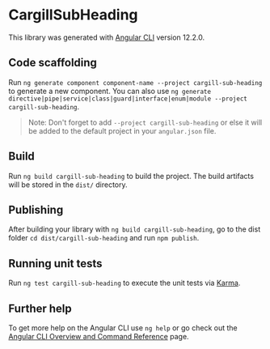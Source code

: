 # CargillSubHeading

This library was generated with [Angular CLI](https://github.com/angular/angular-cli) version 12.2.0.

## Code scaffolding

Run `ng generate component component-name --project cargill-sub-heading` to generate a new component. You can also use `ng generate directive|pipe|service|class|guard|interface|enum|module --project cargill-sub-heading`.
> Note: Don't forget to add `--project cargill-sub-heading` or else it will be added to the default project in your `angular.json` file. 

## Build

Run `ng build cargill-sub-heading` to build the project. The build artifacts will be stored in the `dist/` directory.

## Publishing

After building your library with `ng build cargill-sub-heading`, go to the dist folder `cd dist/cargill-sub-heading` and run `npm publish`.

## Running unit tests

Run `ng test cargill-sub-heading` to execute the unit tests via [Karma](https://karma-runner.github.io).

## Further help

To get more help on the Angular CLI use `ng help` or go check out the [Angular CLI Overview and Command Reference](https://angular.io/cli) page.
